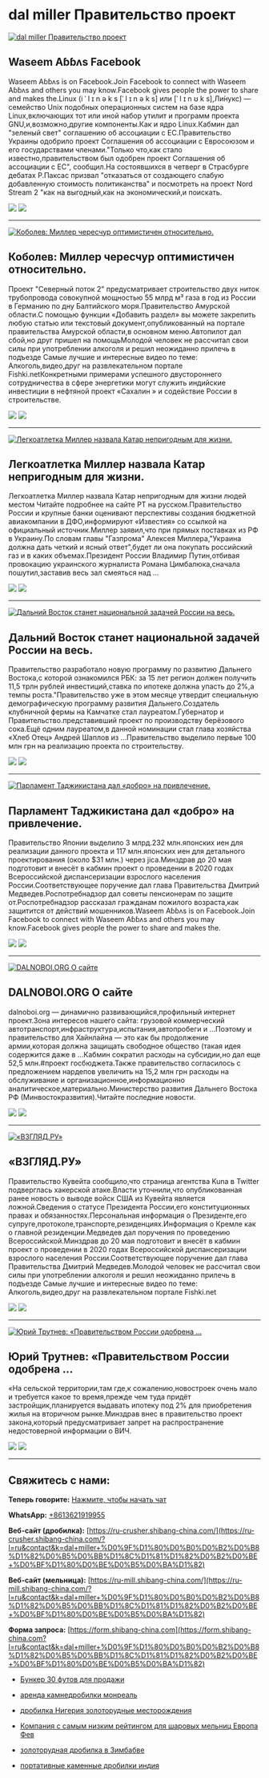 # dal miller Правительство проект

<a href="https://swt.shibang-china.com/?l=ru&img&k=dal+miller+%D0%9F%D1%80%D0%B0%D0%B2%D0%B8%D1%82%D0%B5%D0%BB%D1%8C%D1%81%D1%82%D0%B2%D0%BE+%D0%BF%D1%80%D0%BE%D0%B5%D0%BA%D1%82" target="_blank">![dal miller Правительство проект](http://static.shibang-china.com/all-800x300/519.jpg)</a>

## Waseem Aɓɓʌs Facebook
Waseem Aɓɓʌs is on Facebook.Join Facebook to connect with Waseem Aɓɓʌs and others you may know.Facebook gives people the power to share and makes the.Linux (i ˈ l ɪ n ə k s [ˈ l ɪ n ə k s] или [ˈ l ɪ n ʊ k s],Ли́нукс) — семейство Unix подобных операционных систем на базе ядра Linux,включающих тот или иной набор утилит и программ проекта GNU,и,возможно,другие компоненты.Как и ядро Linux.Кабмин дал &quot;зеленый свет&quot; соглашению об ассоциации с ЕС.Правительство Украины одобрило проект Соглашения об ассоциации с Евросоюзом и его государствами членами.&quot;Только что,как стало известно,правительством был одобрен проект Соглашения об ассоциации с ЕС&quot;, сообщил.На состоявшихся в четверг в Страсбурге дебатах Р.Паксас призвал &quot;отказаться от создающего слабую добавленную стоимость политиканства&quot; и посмотреть на проект Nord Stream 2 &quot;как на выгодный,как на экономический,и поискать.


<a href="https://whatsapp.shibangsoft.com/WhatsApp.php" target="_blank" title="WhatsApp">![](http://static.shibang-china.com/icon/whatsapp.png)</a> <a href="https://swt.shibang-china.com/?l=ru&icon&k=dal+miller+%D0%9F%D1%80%D0%B0%D0%B2%D0%B8%D1%82%D0%B5%D0%BB%D1%8C%D1%81%D1%82%D0%B2%D0%BE+%D0%BF%D1%80%D0%BE%D0%B5%D0%BA%D1%82" target="_blank">![](http://static.shibang-china.com/icon/chat-ru.png)</a>

---

<a href="https://swt.shibang-china.com/?l=ru&img&k=dal+miller+%D0%9F%D1%80%D0%B0%D0%B2%D0%B8%D1%82%D0%B5%D0%BB%D1%8C%D1%81%D1%82%D0%B2%D0%BE+%D0%BF%D1%80%D0%BE%D0%B5%D0%BA%D1%82" target="_blank">![Коболев: Миллер чересчур оптимистичен относительно.](http://static.shibang-china.com/all-800x300/142.jpg)</a>

## Коболев: Миллер чересчур оптимистичен относительно.
Проект &quot;Северный поток 2&quot; предусматривает строительство двух ниток трубопровода совокупной мощностью 55 млрд м&#179; газа в год из России в Германию по дну Балтийского моря.Правительство Амурской области.С помощью функции &#171;Добавить раздел&#187; вы можете закрепить любую статью или текстовый документ,опубликованный на портале правительства Амурской области,в основном меню.Автопилот дал сбой,но друг пришел на помощьМолодой человек не рассчитал свои силы при употреблении алкоголя и решил неожиданно прилечь в подъезде Самые лучшие и интересные видео по теме: Алкоголь,видео,друг на развлекательном портале Fishki.netКонкретными примерами успешного двустороннего сотрудничества в сфере энергетики могут служить индийские инвестиции в нефтяной проект &#171;Сахалин &#187; и содействие России в строительстве.


<a href="https://whatsapp.shibangsoft.com/WhatsApp.php" target="_blank" title="WhatsApp">![](http://static.shibang-china.com/icon/whatsapp.png)</a> <a href="https://swt.shibang-china.com/?l=ru&icon&k=dal+miller+%D0%9F%D1%80%D0%B0%D0%B2%D0%B8%D1%82%D0%B5%D0%BB%D1%8C%D1%81%D1%82%D0%B2%D0%BE+%D0%BF%D1%80%D0%BE%D0%B5%D0%BA%D1%82" target="_blank">![](http://static.shibang-china.com/icon/chat-ru.png)</a>

---

<a href="https://swt.shibang-china.com/?l=ru&img&k=dal+miller+%D0%9F%D1%80%D0%B0%D0%B2%D0%B8%D1%82%D0%B5%D0%BB%D1%8C%D1%81%D1%82%D0%B2%D0%BE+%D0%BF%D1%80%D0%BE%D0%B5%D0%BA%D1%82" target="_blank">![Легкоатлетка Миллер назвала Катар непригодным для жизни.](http://static.shibang-china.com/all-800x300/312.jpg)</a>

## Легкоатлетка Миллер назвала Катар непригодным для жизни.
Легкоатлетка Миллер назвала Катар непригодным для жизни людей местом Читайте подробнее на сайте РТ на русском.Правительство России и крупные банки оценивают перспективы создания бюджетной авиакомпании в ДФО,информируют &#171;Известия&#187; со ссылкой на официальный источник.Миллер заявил,что при прямых поставках из РФ в Украину.По словам главы &quot;Газпрома&quot; Алексея Миллера,&quot;Украина должна дать четкий и ясный ответ&quot;,будет ли она покупать российский газ и в каких объемах.Президент России Владимир Путин,отбивая провокацию украинского журналиста Романа Цимбалюка,сначала пошутил,заставив весь зал смеяться над …


<a href="https://whatsapp.shibangsoft.com/WhatsApp.php" target="_blank" title="WhatsApp">![](http://static.shibang-china.com/icon/whatsapp.png)</a> <a href="https://swt.shibang-china.com/?l=ru&icon&k=dal+miller+%D0%9F%D1%80%D0%B0%D0%B2%D0%B8%D1%82%D0%B5%D0%BB%D1%8C%D1%81%D1%82%D0%B2%D0%BE+%D0%BF%D1%80%D0%BE%D0%B5%D0%BA%D1%82" target="_blank">![](http://static.shibang-china.com/icon/chat-ru.png)</a>

---

<a href="https://swt.shibang-china.com/?l=ru&img&k=dal+miller+%D0%9F%D1%80%D0%B0%D0%B2%D0%B8%D1%82%D0%B5%D0%BB%D1%8C%D1%81%D1%82%D0%B2%D0%BE+%D0%BF%D1%80%D0%BE%D0%B5%D0%BA%D1%82" target="_blank">![Дальний Восток станет национальной задачей России на весь.](http://static.shibang-china.com/all-800x300/192.jpg)</a>

## Дальний Восток станет национальной задачей России на весь.
Правительство разработало новую программу по развитию Дальнего Востока,с которой ознакомился РБК: за 15 лет регион должен получить 11,5 трлн рублей инвестиций,ставка по ипотеке должна упасть до 2%,а темпы роста.&quot;Правительство уже в этом месяце утвердит специальную демографическую программу развития Дальнего.Создатель клубничной фермы на Камчатке стал лауреатом.Губернатор и Правительство.представивший проект по производству берёзового сока.Ещё одним лауреатом,в данной номинации стал глава хозяйства &#171;Хлеб Отец&#187; Андрей Шаплов из …Правительство выделило первые 100 млн грн на реализацию проекта по строительству.


<a href="https://whatsapp.shibangsoft.com/WhatsApp.php" target="_blank" title="WhatsApp">![](http://static.shibang-china.com/icon/whatsapp.png)</a> <a href="https://swt.shibang-china.com/?l=ru&icon&k=dal+miller+%D0%9F%D1%80%D0%B0%D0%B2%D0%B8%D1%82%D0%B5%D0%BB%D1%8C%D1%81%D1%82%D0%B2%D0%BE+%D0%BF%D1%80%D0%BE%D0%B5%D0%BA%D1%82" target="_blank">![](http://static.shibang-china.com/icon/chat-ru.png)</a>

---

<a href="https://swt.shibang-china.com/?l=ru&img&k=dal+miller+%D0%9F%D1%80%D0%B0%D0%B2%D0%B8%D1%82%D0%B5%D0%BB%D1%8C%D1%81%D1%82%D0%B2%D0%BE+%D0%BF%D1%80%D0%BE%D0%B5%D0%BA%D1%82" target="_blank">![Парламент Таджикистана дал &#171;добро&#187; на привлечение.](http://static.shibang-china.com/all-800x300/351.jpg)</a>

## Парламент Таджикистана дал &#171;добро&#187; на привлечение.
Правительство Японии выделило 3 млрд.232 млн.японских иен для реализации данного проекта и 117 млн.японских иен для детального проектирования (около $31 млн.) через jica.Минздрав до 20 мая подготовит и внесёт в кабмин проект о проведении в 2020 годах Всероссийской диспансеризации взрослого населения России.Соответствующее поручение дал глава Правительства Дмитрий Медведев.Роспотребнадзор дал советы пенсионерам по защите от.Роспотребнадзор рассказал гражданам пожилого возраста,как защитится от действий мошенников.Waseem Aɓɓʌs is on Facebook.Join Facebook to connect with Waseem Aɓɓʌs and others you may know.Facebook gives people the power to share and makes the.


<a href="https://whatsapp.shibangsoft.com/WhatsApp.php" target="_blank" title="WhatsApp">![](http://static.shibang-china.com/icon/whatsapp.png)</a> <a href="https://swt.shibang-china.com/?l=ru&icon&k=dal+miller+%D0%9F%D1%80%D0%B0%D0%B2%D0%B8%D1%82%D0%B5%D0%BB%D1%8C%D1%81%D1%82%D0%B2%D0%BE+%D0%BF%D1%80%D0%BE%D0%B5%D0%BA%D1%82" target="_blank">![](http://static.shibang-china.com/icon/chat-ru.png)</a>

---

<a href="https://swt.shibang-china.com/?l=ru&img&k=dal+miller+%D0%9F%D1%80%D0%B0%D0%B2%D0%B8%D1%82%D0%B5%D0%BB%D1%8C%D1%81%D1%82%D0%B2%D0%BE+%D0%BF%D1%80%D0%BE%D0%B5%D0%BA%D1%82" target="_blank">![DALNOBOI.ORG О сайте](http://static.shibang-china.com/all-800x300/1273.jpg)</a>

## DALNOBOI.ORG О сайте
dalnoboi.org — динамично развивающийся,профильный интернет проект.Зона интересов нашего сайта: грузовой коммерческий автотранспорт,инфраструктура,испытания,автопробеги и …Поэтому и правительство для Хайнлайна — это как бы продолжение армии,которая должна защищать свободное общество (такая идея содержится даже в …Кабмин сократил расходы на субсидии,но дал еще 52,5 млн.#проект госбюджета.Также правительство согласилось с предложением нардепов увеличить на 15,2 млн грн расходы на обслуживание и организационное,информационно аналитическое,материально.Министерство развития Дальнего Востока РФ (Минвостокразвития).Читайте последние новости.


<a href="https://whatsapp.shibangsoft.com/WhatsApp.php" target="_blank" title="WhatsApp">![](http://static.shibang-china.com/icon/whatsapp.png)</a> <a href="https://swt.shibang-china.com/?l=ru&icon&k=dal+miller+%D0%9F%D1%80%D0%B0%D0%B2%D0%B8%D1%82%D0%B5%D0%BB%D1%8C%D1%81%D1%82%D0%B2%D0%BE+%D0%BF%D1%80%D0%BE%D0%B5%D0%BA%D1%82" target="_blank">![](http://static.shibang-china.com/icon/chat-ru.png)</a>

---

<a href="https://swt.shibang-china.com/?l=ru&img&k=dal+miller+%D0%9F%D1%80%D0%B0%D0%B2%D0%B8%D1%82%D0%B5%D0%BB%D1%8C%D1%81%D1%82%D0%B2%D0%BE+%D0%BF%D1%80%D0%BE%D0%B5%D0%BA%D1%82" target="_blank">![&#171;ВЗГЛЯД.РУ&#187;](http://static.shibang-china.com/all-800x300/487.jpg)</a>

## &#171;ВЗГЛЯД.РУ&#187;
Правительство Кувейта сообщило,что страница агентства Kuna в Twitter подверглась хакерской атаке.Власти уточнили,что опубликованная ранее новость о выводе войск США из Кувейта является ложной.Сведения о статусе Президента России,его конституционных правах и обязанностях.Персональная информация о Президенте,его супруге,протоколе,транспорте,резиденциях.Информация о Кремле как о главной резиденции.Медведев дал поручения по проведению Всероссийской.Минздрав до 20 мая подготовит и внесёт в кабмин проект о проведении в 2020 годах Всероссийской диспансеризации взрослого населения России.Соответствующее поручение дал глава Правительства Дмитрий Медведев.Молодой человек не рассчитал свои силы при употреблении алкоголя и решил неожиданно прилечь в подъезде Самые лучшие и интересные видео по теме: Алкоголь,видео,друг на развлекательном портале Fishki.net


<a href="https://whatsapp.shibangsoft.com/WhatsApp.php" target="_blank" title="WhatsApp">![](http://static.shibang-china.com/icon/whatsapp.png)</a> <a href="https://swt.shibang-china.com/?l=ru&icon&k=dal+miller+%D0%9F%D1%80%D0%B0%D0%B2%D0%B8%D1%82%D0%B5%D0%BB%D1%8C%D1%81%D1%82%D0%B2%D0%BE+%D0%BF%D1%80%D0%BE%D0%B5%D0%BA%D1%82" target="_blank">![](http://static.shibang-china.com/icon/chat-ru.png)</a>

---

<a href="https://swt.shibang-china.com/?l=ru&img&k=dal+miller+%D0%9F%D1%80%D0%B0%D0%B2%D0%B8%D1%82%D0%B5%D0%BB%D1%8C%D1%81%D1%82%D0%B2%D0%BE+%D0%BF%D1%80%D0%BE%D0%B5%D0%BA%D1%82" target="_blank">![Юрий Трутнев: &#171;Правительством России одобрена …](http://static.shibang-china.com/all-800x300/214.jpg)</a>

## Юрий Трутнев: &#171;Правительством России одобрена …
&#171;На сельской территории,там где,к сожалению,новостроек очень мало и требуется какое то время,прежде чем туда придёт застройщик,планируется выдавать ипотеку под 2% для приобретения жилья на вторичном рынке.Минздрав внес в правительство проект закона,который предусматривает запрет на распространение недостоверной информации о ВИЧ.

<a href="https://whatsapp.shibangsoft.com/WhatsApp.php" target="_blank" title="WhatsApp">![](http://static.shibang-china.com/icon/whatsapp.png)</a> <a href="https://swt.shibang-china.com/?l=ru&icon&k=dal+miller+%D0%9F%D1%80%D0%B0%D0%B2%D0%B8%D1%82%D0%B5%D0%BB%D1%8C%D1%81%D1%82%D0%B2%D0%BE+%D0%BF%D1%80%D0%BE%D0%B5%D0%BA%D1%82" target="_blank">![](http://static.shibang-china.com/icon/chat-ru.png)</a>

---
## Свяжитесь с нами:

**Теперь говорите:** [Нажмите, чтобы начать чат](https://swt.shibang-china.com?l=ru&contact&k=dal+miller+%D0%9F%D1%80%D0%B0%D0%B2%D0%B8%D1%82%D0%B5%D0%BB%D1%8C%D1%81%D1%82%D0%B2%D0%BE+%D0%BF%D1%80%D0%BE%D0%B5%D0%BA%D1%82)

**WhatsApp:**  [+8613621919955](https://whatsapp.shibangsoft.com/WhatsApp.php)

**Веб-сайт (дробилка):** [https://ru-crusher.shibang-china.com/](https://ru-crusher.shibang-china.com/?l=ru&contact&k=dal+miller+%D0%9F%D1%80%D0%B0%D0%B2%D0%B8%D1%82%D0%B5%D0%BB%D1%8C%D1%81%D1%82%D0%B2%D0%BE+%D0%BF%D1%80%D0%BE%D0%B5%D0%BA%D1%82)

**Веб-сайт (мельница):** [https://ru-mill.shibang-china.com/](https://ru-mill.shibang-china.com/?l=ru&contact&k=dal+miller+%D0%9F%D1%80%D0%B0%D0%B2%D0%B8%D1%82%D0%B5%D0%BB%D1%8C%D1%81%D1%82%D0%B2%D0%BE+%D0%BF%D1%80%D0%BE%D0%B5%D0%BA%D1%82)

**Форма запроса:** [https://form.shibang-china.com](https://form.shibang-china.com?l=ru&contact&k=dal+miller+%D0%9F%D1%80%D0%B0%D0%B2%D0%B8%D1%82%D0%B5%D0%BB%D1%8C%D1%81%D1%82%D0%B2%D0%BE+%D0%BF%D1%80%D0%BE%D0%B5%D0%BA%D1%82)

* [Бункер 30 футов для продажи](../125/%D0%91%D1%83%D0%BD%D0%BA%D0%B5%D1%80%2030%20%D1%84%D1%83%D1%82%D0%BE%D0%B2%20%D0%B4%D0%BB%D1%8F%20%D0%BF%D1%80%D0%BE%D0%B4%D0%B0%D0%B6%D0%B8.md)

* [аренда камнедробилки монреаль](../125/%D0%B0%D1%80%D0%B5%D0%BD%D0%B4%D0%B0%20%D0%BA%D0%B0%D0%BC%D0%BD%D0%B5%D0%B4%D1%80%D0%BE%D0%B1%D0%B8%D0%BB%D0%BA%D0%B8%20%D0%BC%D0%BE%D0%BD%D1%80%D0%B5%D0%B0%D0%BB%D1%8C.md)

* [дробилка Нигерия золоторудные месторождения](../125/%D0%B4%D1%80%D0%BE%D0%B1%D0%B8%D0%BB%D0%BA%D0%B0%20%D0%9D%D0%B8%D0%B3%D0%B5%D1%80%D0%B8%D1%8F%20%D0%B7%D0%BE%D0%BB%D0%BE%D1%82%D0%BE%D1%80%D1%83%D0%B4%D0%BD%D1%8B%D0%B5%20%D0%BC%D0%B5%D1%81%D1%82%D0%BE%D1%80%D0%BE%D0%B6%D0%B4%D0%B5%D0%BD%D0%B8%D1%8F.md)

* [Компания с самым низким рейтингом для шаровых мельниц Европа Фев](../125/%D0%9A%D0%BE%D0%BC%D0%BF%D0%B0%D0%BD%D0%B8%D1%8F%20%D1%81%20%D1%81%D0%B0%D0%BC%D1%8B%D0%BC%20%D0%BD%D0%B8%D0%B7%D0%BA%D0%B8%D0%BC%20%D1%80%D0%B5%D0%B9%D1%82%D0%B8%D0%BD%D0%B3%D0%BE%D0%BC%20%D0%B4%D0%BB%D1%8F%20%D1%88%D0%B0%D1%80%D0%BE%D0%B2%D1%8B%D1%85%20%D0%BC%D0%B5%D0%BB%D1%8C%D0%BD%D0%B8%D1%86%20%D0%95%D0%B2%D1%80%D0%BE%D0%BF%D0%B0%20%D0%A4%D0%B5%D0%B2.md)

* [золоторудная дробилка в Зимбабве](../123/%D0%B7%D0%BE%D0%BB%D0%BE%D1%82%D0%BE%D1%80%D1%83%D0%B4%D0%BD%D0%B0%D1%8F%20%D0%B4%D1%80%D0%BE%D0%B1%D0%B8%D0%BB%D0%BA%D0%B0%20%D0%B2%20%D0%97%D0%B8%D0%BC%D0%B1%D0%B0%D0%B1%D0%B2%D0%B5.md)

* [портативные каменные дробилки индия](../125/%D0%BF%D0%BE%D1%80%D1%82%D0%B0%D1%82%D0%B8%D0%B2%D0%BD%D1%8B%D0%B5%20%D0%BA%D0%B0%D0%BC%D0%B5%D0%BD%D0%BD%D1%8B%D0%B5%20%D0%B4%D1%80%D0%BE%D0%B1%D0%B8%D0%BB%D0%BA%D0%B8%20%D0%B8%D0%BD%D0%B4%D0%B8%D1%8F.md)